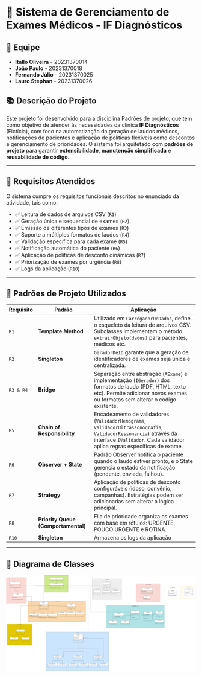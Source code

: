 # 🏥 Sistema de Gerenciamento de Exames Médicos - IF Diagnósticos

## 👥 Equipe

- **Itallo Oliveira** - 20231370014  
- **João Paulo** - 20231370018  
- **Fernando Júlio** - 20231370025
- **Lauro Stephan** - 20231370026  


## 📚 Descrição do Projeto

Este projeto foi desenvolvido para a disciplina Padrões de projeto, que tem como objetivo de atender às necessidades da clínica **IF Diagnósticos** (Fictícia), com foco na automatização da geração de laudos médicos, notificações de pacientes e aplicação de políticas flexíveis como descontos e gerenciamento de prioridades. O sistema foi arquitetado com **padrões de projeto** para garantir **extensibilidade**, **manutenção simplificada** e **reusabilidade de código**.

---

## 🎯 Requisitos Atendidos

O sistema cumpre os requisitos funcionais descritos no enunciado da atividade, tais como:

- ✅ Leitura de dados de arquivos CSV (`R1`)
- ✅ Geração única e sequencial de exames (`R2`)
- ✅ Emissão de diferentes tipos de exames (`R3`)
- ✅ Suporte a múltiplos formatos de laudos (`R4`)
- ✅ Validação específica para cada exame (`R5`)
- ✅ Notificação automática do paciente (`R6`)
- ✅ Aplicação de políticas de desconto dinâmicas (`R7`)
- ✅ Priorização de exames por urgência (`R8`)
- ✅ Logs da aplicação (`R10`)

---

## 🧩 Padrões de Projeto Utilizados

| Requisito | Padrão | Aplicação |
|----------|--------|-----------|
| `R1` | **Template Method** | Utilizado em `CarregadorDeDados`, define o esqueleto da leitura de arquivos CSV. Subclasses implementam o método `extrairObjeto(dados)` para pacientes, médicos etc. |
| `R2` | **Singleton** | `GeradorDeID` garante que a geração de identificadores de exames seja única e centralizada. |
| `R3 & R4` | **Bridge** | Separação entre abstração (`AExame`) e implementação (`IGerador`) dos formatos de laudo (PDF, HTML, texto etc). Permite adicionar novos exames ou formatos sem alterar o código existente. |
| `R5` | **Chain of Responsibility** | Encadeamento de validadores (`ValidadorHemograma`, `ValidadorUltrassonografia`, `ValidadorRessonancia`) através da interface `IValidador`. Cada validador aplica regras específicas de exame. |
| `R6` | **Observer + State** | Padrão Observer notifica o paciente quando o laudo estiver pronto, e o State gerencia o estado da notificação (pendente, enviada, falhou). |
| `R7` | **Strategy** | Aplicação de políticas de desconto configuráveis (idoso, convênio, campanhas). Estratégias podem ser adicionadas sem alterar a lógica principal. |
| `R8` | **Priority Queue (Comportamental)** | Fila de prioridade organiza os exames com base em rótulos: URGENTE, POUCO URGENTE e ROTINA. |
| `R10` | **Singleton** | Armazena os logs da aplicação |

---

## 📌 Diagrama de Classes

![Diagrama de Classes](./sistema-clinica.svg)
